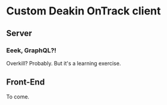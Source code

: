 # Custom Deakin OnTrack client

## Server

### Eeek, GraphQL?! 

Overkill? Probably. But it's a learning exercise.

## Front-End

To come.

